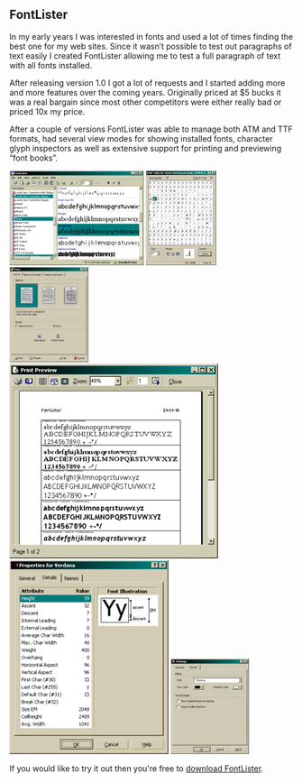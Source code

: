 ## FontLister

In my early years I was interested in fonts and used a lot of times finding the best one for my web sites. Since it wasn’t possible to test out paragraphs of text easily I created FontLister allowing me to test a full paragraph of text with all fonts installed.

After releasing version 1.0 I got a lot of requests and I started adding more and more features over the coming years. Originally priced at $5 bucks it was a real bargain since most other competitors were either really bad or priced 10x my price.

After a couple of versions FontLister was able to manage both ATM and TTF formats, had several view modes for showing installed fonts, character glyph inspectors as well as extensive support for printing and previewing “font books”.

![](images/main_shot.webp)
![](images/ansitable_shot.webp)
![](images/print_shot.webp)
![](images/printpreview_shot.webp)
![](images/properties_shot.webp)
![](images/settings_shot.webp) 

If you would like to try it out then you're free to <a href="https://www.theill.com/wp-content/uploads/2019/01/fl.zip">download FontLister</a>.
